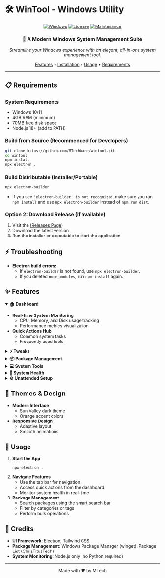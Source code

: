 # 🛠️ WinTool - Windows Utility

<div align="center">

[![Windows](https://img.shields.io/badge/Windows-10%2F11-0078D6?style=for-the-badge&logo=windows&logoColor=white)](https://www.microsoft.com/windows)
[![License](https://img.shields.io/badge/License-MIT-green.svg?style=for-the-badge)](LICENSE)
[![Maintenance](https://img.shields.io/badge/Maintained%3F-yes-green.svg?style=for-the-badge)](https://github.com/MTechWare/wintool)

### 🎯 A Modern Windows System Management Suite

*Streamline your Windows experience with an elegant, all-in-one system management tool.*

[Features](#-features) • [Installation](#-installation) • [Usage](#-usage) • [Requirements](#-requirements)

---

</div>

## 📋 Requirements

### System Requirements
- Windows 10/11
- 4GB RAM (minimum)
- 70MB free disk space
- Node.js 18+ (add to PATH)

### Build from Source (Recommended for Developers)
```bash
git clone https://github.com/MTechWare/wintool.git
cd wintool
npm install
npx electron .
```

### Build Distributable (Installer/Portable)
```bash
npx electron-builder
```
- If you see `'electron-builder' is not recognized`, make sure you ran `npm install` and use `npx electron-builder` instead of `npm run dist`.

### Option 2: Download Release (if available)
1. Visit the [(Releases Page](https://github.com/MTechWare/wintool/releases))
2. Download the latest version
3. Run the installer or executable to start the application

## ⚡ Troubleshooting
- **Electron build errors:**
  - If `electron-builder` is not found, use `npx electron-builder`.
  - If you deleted `node_modules`, run `npm install` again.

## ✨ Features

<details open>
<summary><b>🏠 Dashboard</b></summary>

- **Real-time System Monitoring**
  - CPU, Memory, and Disk usage tracking
  - Performance metrics visualization
- **Quick Actions Hub**
  - Common system tasks
  - Frequently used tools
</details>

<details>
<summary><b>⚡ Tweaks</b></summary>

- **Performance Optimization**
  - System tweaks for better performance
  - Gaming optimizations
- **Privacy Settings**
  - Windows telemetry controls
  - Privacy-focused configurations
</details>

<details>
<summary><b>📦 Package Management</b></summary>

- **WinGet Integration**
  - Smart package search
  - Category-based filtering
  - Bulk operations support
- **Package Operations**
  - One-click installation
  - Clean uninstallation
  - Automatic updates
</details>

<details>
<summary><b>💻 System Tools</b></summary>

- **System Maintenance**
  - Disk cleanup utility
  - Task manager integration
- **System Configuration**
  - Device manager
  - Control panel
</details>

<details>
<summary><b>🔧 System Health</b></summary>

- **Performance Monitoring**
  - Resource usage tracking
  - System metrics
- **System Information**
  - Hardware details
  - Software inventory
</details>

<details>
<summary><b>⚙️ Unattended Setup</b></summary>

- **Windows Configuration**
  - Custom installation settings
  - System preferences
- **Automation**
  - Scripted setup
  - Configuration profiles
</details>

## 🎨 Themes & Design

- **Modern Interface**
  - Sun Valley dark theme
  - Orange accent colors
- **Responsive Design**
  - Adaptive layout
  - Smooth animations

## 🎯 Usage

1. **Start the App**
   ```bash
   npx electron .
   ```
2. **Navigate Features**
   - Use the tab bar for navigation
   - Access quick actions from the dashboard
   - Monitor system health in real-time
3. **Package Management**
   - Search packages using the smart search bar
   - Filter by categories or tags
   - Perform bulk operations

## 🤝 Credits

- **UI Framework**: Electron, Tailwind CSS
- **Package Management**: Windows Package Manager (winget), Package List (ChrisTitusTech)
- **System Monitoring**: Node.js only (no Python required)

---

<div align="center">

Made with ❤️ by MTech

</div>
